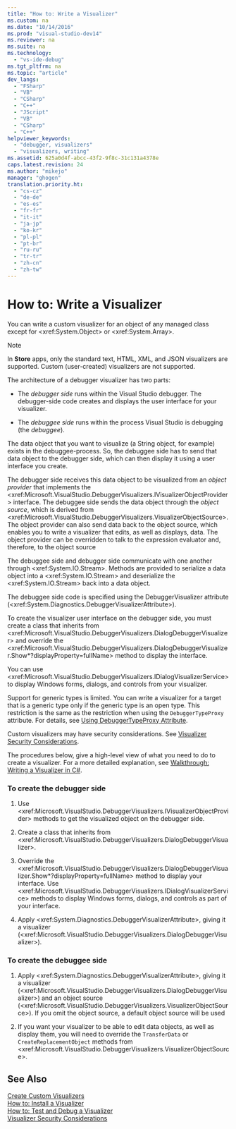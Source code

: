 ```yaml
---
title: "How to: Write a Visualizer"
ms.custom: na
ms.date: "10/14/2016"
ms.prod: "visual-studio-dev14"
ms.reviewer: na
ms.suite: na
ms.technology: 
  - "vs-ide-debug"
ms.tgt_pltfrm: na
ms.topic: "article"
dev_langs: 
  - "FSharp"
  - "VB"
  - "CSharp"
  - "C++"
  - "JScript"
  - "VB"
  - "CSharp"
  - "C++"
helpviewer_keywords: 
  - "debugger, visualizers"
  - "visualizers, writing"
ms.assetid: 625a0d4f-abcc-43f2-9f8c-31c131a4378e
caps.latest.revision: 24
ms.author: "mikejo"
manager: "ghogen"
translation.priority.ht: 
  - "cs-cz"
  - "de-de"
  - "es-es"
  - "fr-fr"
  - "it-it"
  - "ja-jp"
  - "ko-kr"
  - "pl-pl"
  - "pt-br"
  - "ru-ru"
  - "tr-tr"
  - "zh-cn"
  - "zh-tw"
---
```

# How to: Write a Visualizer
You can write a custom visualizer for an object of any managed class except for \<xref:System.Object> or \<xref:System.Array>.  
  
> [!NOTE]
>  In **Store** apps, only the standard text, HTML, XML, and JSON visualizers are supported. Custom (user-created) visualizers are not supported.  
  
 The architecture of a debugger visualizer has two parts:  
  
-   The *debugger side* runs within the Visual Studio debugger. The debugger-side code creates and displays the user interface for your visualizer.  
  
-   The *debuggee side* runs within the process Visual Studio is debugging (the *debuggee*).  
  
 The data object that you want to visualize (a String object, for example) exists in the debuggee-process. So, the debuggee side has to send that data object to the debugger side, which can then display it using a user interface you create.  
  
 The debugger side receives this data object to be visualized from an *object provider* that implements the \<xref:Microsoft.VisualStudio.DebuggerVisualizers.IVisualizerObjectProvider> interface. The debuggee side sends the data object through the *object source*, which is derived from \<xref:Microsoft.VisualStudio.DebuggerVisualizers.VisualizerObjectSource>. The object provider can also send data back to the object source, which enables you to write a visualizer that edits, as well as displays, data. The object provider can be overridden to talk to the expression evaluator and, therefore, to the object source  
  
 The debuggee side and debugger side communicate with one another through \<xref:System.IO.Stream>. Methods are provided to serialize a data object into a \<xref:System.IO.Stream> and deserialize the \<xref:System.IO.Stream> back into a data object.  
  
 The debuggee side code is specified using the DebuggerVisualizer attribute (\<xref:System.Diagnostics.DebuggerVisualizerAttribute>).  
  
 To create the visualizer user interface on the debugger side, you must create a class that inherits from \<xref:Microsoft.VisualStudio.DebuggerVisualizers.DialogDebuggerVisualizer> and override the \<xref:Microsoft.VisualStudio.DebuggerVisualizers.DialogDebuggerVisualizer.Show*?displayProperty=fullName> method to display the interface.  
  
 You can use \<xref:Microsoft.VisualStudio.DebuggerVisualizers.IDialogVisualizerService> to display Windows forms, dialogs, and controls from your visualizer.  
  
 Support for generic types is limited. You can write a visualizer for a target that is a generic type only if the generic type is an open type. This restriction is the same as the restriction when using the `DebuggerTypeProxy` attribute. For details, see [Using DebuggerTypeProxy Attribute](../debugger/using-debuggertypeproxy-attribute.md).  
  
 Custom visualizers may have security considerations. See [Visualizer Security Considerations](../debugger/visualizer-security-considerations.md).  
  
 The procedures below, give a high-level view of what you need to do to create a visualizer. For a more detailed explanation, see [Walkthrough: Writing a Visualizer in C#](../debugger/walkthrough--writing-a-visualizer-in-csharp.md).  
  
### To create the debugger side  
  
1.  Use \<xref:Microsoft.VisualStudio.DebuggerVisualizers.IVisualizerObjectProvider> methods to get the visualized object on the debugger side.  
  
2.  Create a class that inherits from \<xref:Microsoft.VisualStudio.DebuggerVisualizers.DialogDebuggerVisualizer>.  
  
3.  Override the \<xref:Microsoft.VisualStudio.DebuggerVisualizers.DialogDebuggerVisualizer.Show*?displayProperty=fullName> method to display your interface. Use \<xref:Microsoft.VisualStudio.DebuggerVisualizers.IDialogVisualizerService> methods to display Windows forms, dialogs, and controls as part of your interface.  
  
4.  Apply \<xref:System.Diagnostics.DebuggerVisualizerAttribute>, giving it a visualizer (\<xref:Microsoft.VisualStudio.DebuggerVisualizers.DialogDebuggerVisualizer>).  
  
### To create the debuggee side  
  
1.  Apply \<xref:System.Diagnostics.DebuggerVisualizerAttribute>, giving it a visualizer (\<xref:Microsoft.VisualStudio.DebuggerVisualizers.DialogDebuggerVisualizer>) and an object source (\<xref:Microsoft.VisualStudio.DebuggerVisualizers.VisualizerObjectSource>). If you omit the object source, a default object source will be used  
  
2.  If you want your visualizer to be able to edit data objects, as well as display them, you will need to override the `TransferData` or `CreateReplacementObject` methods from \<xref:Microsoft.VisualStudio.DebuggerVisualizers.VisualizerObjectSource>.  
  
## See Also  
 [Create Custom Visualizers](../debugger/create-custom-visualizers-of-data.md)   
 [How to: Install a Visualizer](../debugger/how-to--install-a-visualizer.md)   
 [How to: Test and Debug a Visualizer](../debugger/how-to--test-and-debug-a-visualizer.md)   
 [Visualizer Security Considerations](../debugger/visualizer-security-considerations.md)